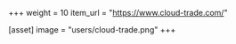 +++
weight = 10
item_url = "https://www.cloud-trade.com/"

[asset]
image = "users/cloud-trade.png"
+++